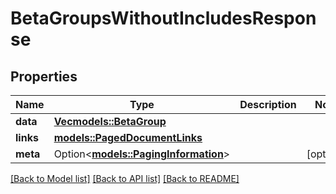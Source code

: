 # BetaGroupsWithoutIncludesResponse

## Properties

Name | Type | Description | Notes
------------ | ------------- | ------------- | -------------
**data** | [**Vec<models::BetaGroup>**](BetaGroup.md) |  | 
**links** | [**models::PagedDocumentLinks**](PagedDocumentLinks.md) |  | 
**meta** | Option<[**models::PagingInformation**](PagingInformation.md)> |  | [optional]

[[Back to Model list]](../README.md#documentation-for-models) [[Back to API list]](../README.md#documentation-for-api-endpoints) [[Back to README]](../README.md)



